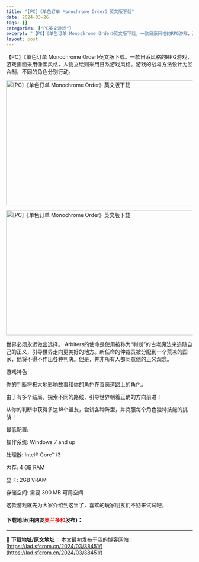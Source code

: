 ```yaml
---
title: "[PC]《单色订单 Monochrome Order》英文版下载"
date: 2024-03-26
tags: []
categories: ["PC英文游戏"]
excerpt: "【PC】《单色订单 Monochrome Order》英文版下载。一款日系风格的RPG游戏，游戏画面采用像素风格，人物立绘则采用日系游戏风格。游戏的战斗方法设计为回合制，不同的角色分别行动。 世界必须永远做出选择。 Arbiters的使命是使用被称为&ldquo;判断&rdquo;的古老魔法来追随自&hellip;"
layout: post
---
```


 <p>【PC】《单色订单 Monochrome Order》英文版下载。一款日系风格的RPG游戏，游戏画面采用像素风格，人物立绘则采用日系游戏风格。游戏的战斗方法设计为回合制，不同的角色分别行动。</p> <p><img src="https://lad.sfcrom.cn/wp-content/uploads/2024/03/20240326_6602dedaf1eab.webp" style="width: 600px; height: 337px;" alt="[PC]《单色订单 Monochrome Order》英文版下载" /></p> <p><img src="https://lad.sfcrom.cn/wp-content/uploads/2024/03/20240326_6602dedb571f9.webp" style="width: 600px; height: 337px;" alt="[PC]《单色订单 Monochrome Order》英文版下载" /></p> <p>世界必须永远做出选择。 Arbiters的使命是使用被称为&ldquo;判断&rdquo;的古老魔法来追随自己的正义，引导世界走向更美好的地方。新任命的仲裁员被分配到一个荒凉的国家，他将不得不作出各种判决。但是，并非所有人都同意他的正义观念。</p> <p>游戏特色</p> <p>你的判断将极大地影响故事和你的角色在善恶道路上的角色。</p> <p>由于有多个结局，探索不同的路线，引导世界朝着正确的方向前进！</p> <p>从你的判断中获得多达18个盟友，尝试各种阵型，并克服每个角色独特技能的挑战！</p> <p>最低配置:</p> <p>操作系统: Windows 7 and up</p> <p>处理器: Intel&reg; Core&trade; i3</p> <p>内存: 4 GB RAM</p> <p>显卡: 2GB VRAM</p> <p>存储空间: 需要 300 MB 可用空间</p> <p>这款游戏就先为大家介绍到这里了，喜欢的玩家朋友们不妨来试试吧。</p> <p><h4>下载地址(由网友<font color="red">奥兰多和</font>发布)：</h4></p> 

---
📖 **下载地址/原文地址：** 本文最初发布于我的博客网站：[https://lad.sfcrom.cn/2024/03/38451/](https://lad.sfcrom.cn/2024/03/38451/)
